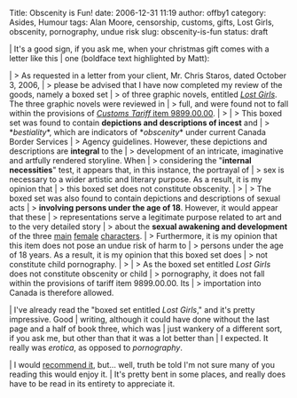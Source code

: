 Title: Obscenity is Fun!
date: 2006-12-31 11:19
author: offby1
category: Asides, Humour
tags: Alan Moore, censorship, customs, gifts, Lost Girls, obscenity, pornography, undue risk
slug: obscenity-is-fun
status: draft

| It's a good sign, if you ask me, when your christmas gift comes with a letter like this
| one (boldface text highlighted by Matt):

| \> As requested in a letter from your client, Mr. Chris Staros, dated October 3, 2006,
| \> please be advised that I have now completed my review of the goods, namely a boxed set
| \> of three graphic novels, entitled [_Lost Girls_](http://www.topshelfcomix.com/catalog.php?type=12&title=219). The three graphic novels were reviewed in
| \> full, and were found not to fall within the provisions of [_Customs Tariff_ item 9899.00.00](http://www3.sympatico.ca/toshiya.k.ncl/d9-1-1-2-04-98.htm).
| \>
| \> This boxed set was found to contain **depictions and descriptions of incest** and
| \> \**bestiality**, which are indicators of **obscenity*\* under current Canada Border Services
| \> Agency guidelines. However, these depictions and descriptions are **integral** to the
| \> development of an intricate, imaginative and artfully rendered storyline. When
| \> considering the "**internal necessities**" test, it appears that, in this instance, the portrayal of
| \> sex is necessary to a wider artistic and literary purpose. As a result, it is my opinion that
| \> this boxed set does not constitute obscenity.
| \>
| \> The boxed set was also found to contain depictions and descriptions of sexual acts
| \> **involving persons under the age of 18**. However, it would appear that these
| \> representations serve a legitimate purpose related to art and to the very detailed story
| \> about the **sexual awakening and development** of the three [main]([http://en.wikipedia.org/wiki/Alice_%28Alice%27s_Adventures_in_Wonderland%29](http://en.wikipedia.org/wiki/Alice_%28Alice%27s_Adventures_in_Wonderland%29)) [female]([http://en.wikipedia.org/wiki/Dorothy_Gale](http://en.wikipedia.org/wiki/Dorothy_Gale)) [characters]([http://en.wikipedia.org/wiki/Peter_Pan](http://en.wikipedia.org/wiki/Peter_Pan)).
| \> Furthermore, it is my opinion that this item does not pose an undue risk of harm to
| \> persons under the age of 18 years. As a result, it is my opinion that this boxed set does
| \> not constitute child pornography.
| \>
| \> As the boxed set entitled _Lost Girls_ does not constitute obscenity or child
| \> pornography, it does not fall within the provisions of tariff item 9899.00.00. Its
| \> importation into Canada is therefore allowed.

| I've already read the "boxed set entitled _Lost Girls_," and it's pretty impressive. Good
| writing, although it could have done without the last page and a half of book three, which was
| just wankery of a different sort, if you ask me, but other than that it was a lot better than
| I expected. It really was _erotica_, as opposed to _pornography_.

| I would [recommend it](http://www.neilgaiman.com/journal/2006/06/lost-girls-redux.html), but\... well, truth be told I'm not sure many of you reading this would enjoy it.
| It's pretty bent in some places, and really does have to be read in its entirety to appreciate it.
